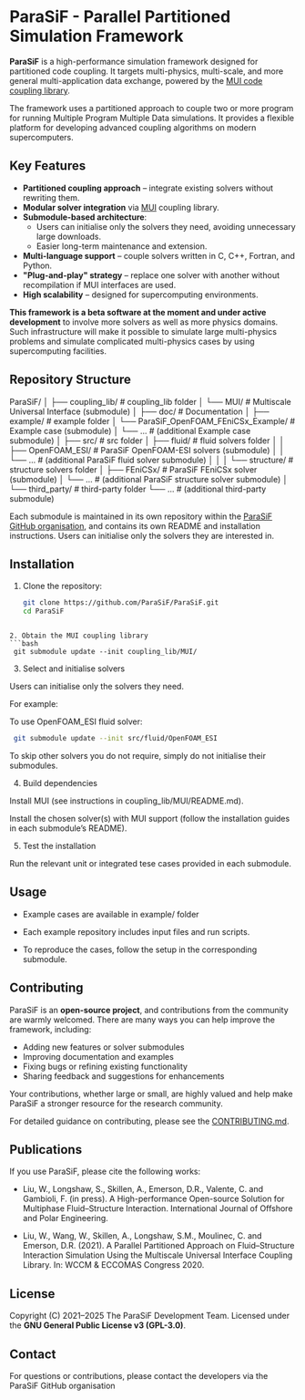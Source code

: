 # ParaSiF - Parallel Partitioned Simulation Framework

**ParaSiF** is a high-performance simulation framework designed for partitioned code coupling. It targets multi-physics, multi-scale, and more general multi-application data exchange, powered by the [MUI code coupling library](https://mxui.github.io/).

The framework uses a partitioned approach to couple two or more program for running Multiple Program Multiple Data simulations. It provides a flexible platform for developing advanced coupling algorithms on modern supercomputers.

## Key Features
- **Partitioned coupling approach** – integrate existing solvers without rewriting them.
- **Modular solver integration** via [MUI](https://github.com/MxUI/MUI) coupling library.
- **Submodule-based architecture**:
  - Users can initialise only the solvers they need, avoiding unnecessary large downloads.
  - Easier long-term maintenance and extension.
- **Multi-language support** – couple solvers written in C, C++, Fortran, and Python.
- **"Plug-and-play" strategy** – replace one solver with another without recompilation if MUI interfaces are used.
- **High scalability** – designed for supercomputing environments.

**This framework is a beta software at the moment and under active development** to involve more solvers as well as more physics domains. Such infrastructure will make it possible to simulate large multi-physics problems and simulate complicated multi-physics cases by using supercomputing facilities.

## Repository Structure

ParaSiF/
│
├── coupling_lib/                       # coupling_lib folder
│ └── MUI/                              # Multiscale Universal Interface (submodule)
│
├── doc/                                # Documentation
│
├── example/                            # example folder
│ └── ParaSiF_OpenFOAM_FEniCSx_Example/ # Example case (submodule)
│ └── ...                               # (additional Example case submodule)
│
├── src/                                # src folder
│ ├── fluid/                            # fluid solvers folder
│ │ ├── OpenFOAM_ESI/                   # ParaSiF OpenFOAM-ESI solvers (submodule)
│ │ └── ...                             # (additional ParaSiF fluid solver submodule)
│ │
│ └── structure/                        # structure solvers folder
│ ├── FEniCSx/                          # ParaSiF FEniCSx solver (submodule)
│ └── ...                               # (additional ParaSiF structure solver submodule)
│
└── third_party/                        # third-party folder
  └── ...                               # (additional third-party submodule)

Each submodule is maintained in its own repository within the [ParaSiF GitHub organisation](https://github.com/ParaSiF), and contains its own README and installation instructions. Users can initialise only the solvers they are interested in.

## Installation

1. Clone the repository:
   ```bash
   git clone https://github.com/ParaSiF/ParaSiF.git
   cd ParaSiF
  ```

2. Obtain the MUI coupling library
  ```bash
   git submodule update --init coupling_lib/MUI/
  ```

3. Select and initialise solvers

Users can initialise only the solvers they need.

  For example:

  To use OpenFOAM_ESI fluid solver:
  ```bash
   git submodule update --init src/fluid/OpenFOAM_ESI
  ```

To skip other solvers you do not require, simply do not initialise their submodules.

4. Build dependencies

Install MUI (see instructions in coupling_lib/MUI/README.md).

Install the chosen solver(s) with MUI support (follow the installation guides in each submodule’s README).

5. Test the installation

Run the relevant unit or integrated tese cases provided in each submodule.

## Usage

- Example cases are available in example/ folder

- Each example repository includes input files and run scripts.

- To reproduce the cases, follow the setup in the corresponding submodule.

## Contributing

ParaSiF is an **open-source project**, and contributions from the community are warmly welcomed.
There are many ways you can help improve the framework, including:

- Adding new features or solver submodules
- Improving documentation and examples
- Fixing bugs or refining existing functionality
- Sharing feedback and suggestions for enhancements

Your contributions, whether large or small, are highly valued and help make ParaSiF a stronger resource for the research community.

For detailed guidance on contributing, please see the [CONTRIBUTING.md](./CONTRIBUTING.md).

## Publications

If you use ParaSiF, please cite the following works:

- Liu, W., Longshaw, S., Skillen, A., Emerson, D.R., Valente, C. and Gambioli, F. (in press). A High-performance Open-source Solution for Multiphase Fluid–Structure Interaction. International Journal of Offshore and Polar Engineering.

- Liu, W., Wang, W., Skillen, A., Longshaw, S.M., Moulinec, C. and Emerson, D.R. (2021). A Parallel Partitioned Approach on Fluid–Structure Interaction Simulation Using the Multiscale Universal Interface Coupling Library. In: WCCM & ECCOMAS Congress 2020.

## License

Copyright (C) 2021–2025 The ParaSiF Development Team.
Licensed under the **GNU General Public License v3 (GPL-3.0)**.

## Contact

For questions or contributions, please contact the developers via the ParaSiF GitHub organisation
